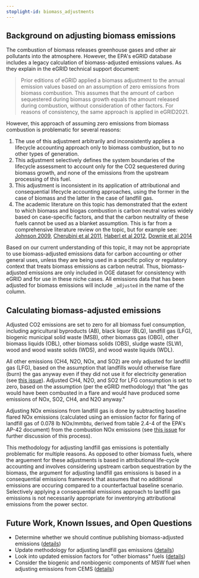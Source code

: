 ```yaml
---
stoplight-id: biomass_adjustments
---
```


## Background on adjusting biomass emissions
The combustion of biomass releases greenhouse gases and other air pollutants into the atmosphere. However, the EPA's eGRID database includes a legacy calculation of biomass-adjusted emissions values. As they explain in the eGRID technical support document:
> Prior editions of eGRID applied a biomass adjustment to the annual emission values based on an assumption of zero emissions from biomass combustion. This assumes that the amount of carbon sequestered during biomass growth equals the amount released during combustion, without consideration of other factors. For reasons of consistency, the same approach is applied in eGRID2021.

However, this approach of assuming zero emissions from biomass combustion is problematic for several reasons:  
1. The use of this adjustment arbitrarily and inconsistently applies a lifecycle accounting approach only to biomass combustion, but to no other types of generation. 
2. This adjustment selectively defines the system boundaries of the lifecycle assessment to account only for the CO2 sequestered during biomass growth, and none of the emissions from the upstream processing of this fuel.
3. This adjustment is inconsistent in its application of attributional and consequential lifecycle accounting approaches, using the former in the case of biomass and the latter in the case of landfill gas. 
4. The academic literature on this topic has demonstrated that the extent to which biomass and biogas combustion is carbon neutral varies widely based on case-specific factors, and that the carbon neutrality of these fuels cannot be used as a blanket assumption. This is far from a comprehensive literature review on the topic, but for example see: [Johnson 2009](https://www.sciencedirect.com/science/article/pii/S0195925508001637), [Cherubini et al 2011](https://onlinelibrary.wiley.com/doi/abs/10.1111/j.1757-1707.2011.01102.x), [Haberl et al 2012](https://www.sciencedirect.com/science/article/pii/S0301421512001681), [Downie et al 2014](https://www.sciencedirect.com/science/article/pii/S0961953413004820)


Based on our current understanding of this topic, it may not be appropriate to use biomass-adjusted emissions data for carbon accounting or other general uses, unless they are being used in a specific policy or regulatory context that treats biomass emissions as carbon neutral. Thus, biomass-adjusted emissions are only included in OGE dataset for consistency with eGRID and for use in these niche cases. All emissions data that has been adjusted for biomass emissions will include `_adjusted` in the name of the column.

## Calculating biomass-adjusted emissions
Adjusted CO2 emissions are set to zero for all biomass fuel consumption, including agricultural byproducts (AB), black liquor (BLQ), landfill gas (LFG), biogenic municipal solid waste (MSB), other biomass gas (OBG), other biomass liquids (OBL), other biomass solids (OBS), sludge waste (SLW), wood and wood waste solids (WDS), and wood waste liquids (WDL).

All other emissions (CH4, N2O, NOx, and SO2) are only adjusted for landfill gas (LFG), based on the assumption that landfills would otherwise flare (burn) the gas anyway even if they did not use it for electricity generation (see [this issue](https://github.com/singularity-energy/open-grid-emissions/issues/73)). Adjusted CH4, N2O, and SO2 for LFG consumption is set to zero, based on the assumption (per the eGRID methodology) that "the gas would have been combusted in a flare and would have produced some emissions of NOx, SO2, CH4, and N2O anyway."  

Adjusting NOx emissions from landfill gas is done by subtracting baseline flared NOx emissions (calculated using an emission factor for flaring of landfill gas of 0.078 lb NOx/mmbtu, derived from table 2.4-4 of the EPA's AP-42 document) from the combustion NOx emissions (see [this issue](https://github.com/singularity-energy/open-grid-emissions/issues/73) for further discussion of this process). 

This methodology for adjusting landfill gas emissions is potentially problematic for multiple reasons. As opposed to other biomass fuels, where the arguement for these adjustments is based in attributional life-cycle accounting and involves considering upstream carbon sequestration by the biomass, the argument for adjusting landfill gas emissions is based in a consequential emissions framework that assumes that no additional emissions are occuring compared to a counterfactual baseline scenario. Selectively applying a consequential emissions approach to landfill gas emissions is not necessarily appropriate for inventorying attributional emissions from the power sector.

## Future Work, Known Issues, and Open Questions
- Determine whether we should continue publishing biomass-adjusted emissions ([details](https://github.com/singularity-energy/open-grid-emissions/issues/130))
- Update methodology for adjusting landfill gas emissions ([details](https://github.com/singularity-energy/open-grid-emissions/issues/73))
- Look into updated emission factors for "other biomass" fuels ([details](https://github.com/singularity-energy/open-grid-emissions/issues/69))
- Consider the biogenic and nonbiogenic components of MSW fuel when adjusting emissions from CEMS ([details](https://github.com/singularity-energy/open-grid-emissions/issues/51))